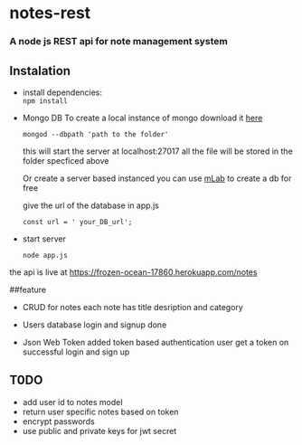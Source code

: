 # notes-rest
### A node js REST api for note management system

## Instalation

* install dependencies:<br>
  `npm install`

* Mongo DB
  To create a local instance of mongo download it [here](https://www.mongodb.com/)<br>
  
  `mongod --dbpath 'path to the folder'` <br>

  this will start the server at localhost:27017 all the file will be stored in the folder specficed above

  Or create a server based instanced 
  you can use [mLab](https://mlab.com/home) to create a db for free

  give the url of the database in app.js <br>
  
  `const url = ' your_DB_url';`

* start server <br>

  `node app.js`


the api is live at https://frozen-ocean-17860.herokuapp.com/notes

##feature

* CRUD for notes
    each note has title desription and category

* Users database
    login and signup done

* Json Web Token 
    added token based authentication 
    user get a token on successful login and sign up


## T0DO
* add user id to notes model
* return user specific notes based on token 
* encrypt passwords
* use public and private keys for jwt secret 